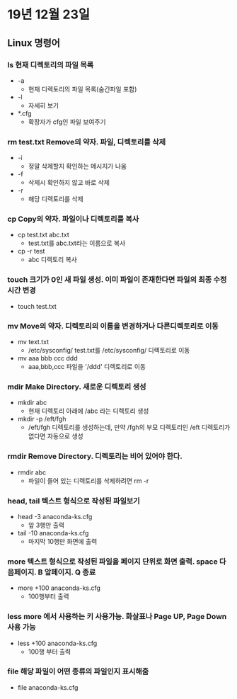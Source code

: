 # 19년 12월 23일

## Linux 명령어

### ls 현재 디렉토리의 파일 목록
+ -a 
  + 현재 디렉토리의 파일 목록(숨긴파일 포함)
+ -l 
  + 자세히 보기
+ *.cfg 
  + 확장자가 cfg인 파일 보여주기

### rm test.txt Remove의 약자. 파일, 디렉토리를 삭제
+ -i 
  + 정말 삭제할지 확인하는 메시지가 나옴
+ -f 
  + 삭제시 확인하지 않고 바로 삭제
+ -r 
  + 해당 디렉토리를 삭제

### cp Copy의 약자. 파일이나 디렉토리를 복사
+ cp test.txt abc.txt 
  + test.txt를 abc.txt라는 이름으로 복사
+ cp -r test 
  + abc 디렉토리 복사

### touch 크기가 0인 새 파일 생성. 이미 파일이 존재한다면 파일의 최종 수정 시간 변경
+ touch test.txt

### mv Move의 약자. 디렉토리의 이름을 변경하거나 다른디렉토리로 이동
+ mv text.txt 
  + /etc/sysconfig/ test.txt를 /etc/sysconfig/ 디렉토리로 이동
+ mv aaa bbb ccc ddd 
  + aaa,bbb,ccc 파일을 '/ddd' 디렉토리로 이동

### mdir Make Directory. 새로운 디렉토리 생성
+ mkdir abc
  + 현재 디렉토리 아래에 /abc 라는 디렉토리 생성
+ mkdir -p /eft/fgh
  + /eft/fgh 디렉토리를 생성하는데, 만약 /fgh의 부모 디렉토리인 /eft 디렉토리가 없다면 자동으로 생성

### rmdir Remove Directory. 디렉토리는 비어 있어야 한다.
+ rmdir abc
  + 파일이 들어 있는 디렉토리를 삭제하려면 rm -r

### head, tail 텍스트 형식으로 작성된 파일보기
+ head -3 anaconda-ks.cfg
  + 앞 3행만 출력
+ tail -10 anaconda-ks.cfg
  + 마지막 10행만 화면에 출력

### more 텍스트 형식으로 작성된 파일을 페이지 단위로 화면 출력. space 다음페이지. B 앞페이지. Q 종료
+ more +100 anaconda-ks.cfg 
  + 100행부터 출력

### less more 에서 사용하는 키 사용가능. 화살표나 Page UP, Page Down 사용 가능
+ less +100 anaconda-ks.cfg 
  + 100행 부터 출력

### file 해당 파일이 어떤 종류의 파일인지 표시해줌
+ file anaconda-ks.cfg





